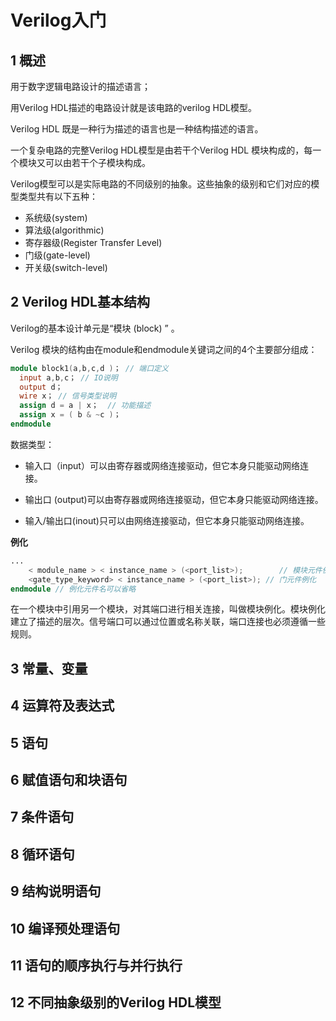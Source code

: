 # Verilog入门


## 1  概述

用于数字逻辑电路设计的描述语言；

用Verilog HDL描述的电路设计就是该电路的verilog HDL模型。

Verilog HDL 既是一种行为描述的语言也是一种结构描述的语言。

一个复杂电路的完整Verilog HDL模型是由若干个Verilog HDL 模块构成的，每一个模块又可以由若干个子模块构成。

Verilog模型可以是实际电路的不同级别的抽象。这些抽象的级别和它们对应的模型类型共有以下五种：

- 系统级(system)
- 算法级(algorithmic) 
- 寄存器级(Register Transfer Level)
- 门级(gate-level) 
- 开关级(switch-level)

## 2  Verilog HDL基本结构

Verilog的基本设计单元是“模块 (block) ” 。

Verilog 模块的结构由在module和endmodule关键词之间的4个主要部分组成：

```verilog
module block1(a,b,c,d )； // 端口定义
  input a,b,c； // IO说明
  output d；
  wire x； // 信号类型说明
  assign d = a | x；  // 功能描述
  assign x = ( b & ~c )；
endmodule
```



数据类型：

- 输入口（input）可以由寄存器或网络连接驱动，但它本身只能驱动网络连接。

- 输出口 (output)可以由寄存器或网络连接驱动，但它本身只能驱动网络连接。

- 输入/输出口(inout)只可以由网络连接驱动，但它本身只能驱动网络连接。

**例化**

```verilog
...
	< module_name > < instance_name > (<port_list>);        // 模块元件例化
    <gate_type_keyword> < instance_name > (<port_list>); // 门元件例化
endmodule // 例化元件名可以省略
```

在一个模块中引用另一个模块，对其端口进行相关连接，叫做模块例化。模块例化建立了描述的层次。信号端口可以通过位置或名称关联，端口连接也必须遵循一些规则。

## 3  常量、变量



## 4  运算符及表达式



## 5  语句



## 6  赋值语句和块语句



## 7  条件语句



## 8  循环语句



## 9  结构说明语句



## 10 编译预处理语句



## 11 语句的顺序执行与并行执行



## 12 不同抽象级别的Verilog HDL模型

